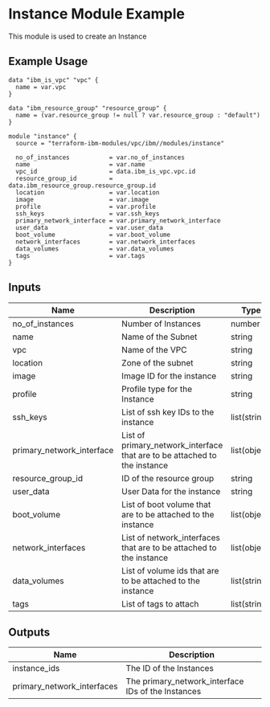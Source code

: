 # Instance Module Example

This module is used to create an Instance

## Example Usage
```
data "ibm_is_vpc" "vpc" {
  name = var.vpc
}

data "ibm_resource_group" "resource_group" {
  name = (var.resource_group != null ? var.resource_group : "default")
}

module "instance" {
  source = "terraform-ibm-modules/vpc/ibm//modules/instance"

  no_of_instances           = var.no_of_instances
  name                      = var.name
  vpc_id                    = data.ibm_is_vpc.vpc.id
  resource_group_id         = data.ibm_resource_group.resource_group.id
  location                  = var.location
  image                     = var.image
  profile                   = var.profile
  ssh_keys                  = var.ssh_keys
  primary_network_interface = var.primary_network_interface
  user_data                 = var.user_data
  boot_volume               = var.boot_volume
  network_interfaces        = var.network_interfaces
  data_volumes              = var.data_volumes
  tags                      = var.tags
}
```

<!-- BEGINNING OF PRE-COMMIT-TERRAFORM DOCS HOOK -->

## Inputs

| Name                              | Description                                           | Type   | Default | Required |
|-----------------------------------|-------------------------------------------------------|--------|---------|----------|
| no\_of\_instances | Number of Instances | number | 1 | no |
| name | Name of the Subnet | string | n/a | yes |
| vpc | Name of the VPC | string | n/a | yes |
| location | Zone of the subnet  | string | n/a | yes |
| image | Image ID for the instance  | string | n/a | yes |
| profile | Profile type for the Instance  | string | n/a | yes |
| ssh\_keys | List of ssh key IDs to the instance  | list(string) | n/a | yes |
| primary\_network\_interface | List of primary_network_interface that are to be attached to the instance  | list(object) | n/a | yes |
| resource\_group\_id | ID of the resource group | string | n/a | no |
| user\_data | User Data for the instance  | string | n/a | no |
| boot\_volume | List of boot volume that are to be attached to the instance| list(object) | n/a | no |
| network\_interfaces | List of network_interfaces that are to be attached to the instance  | list(object) | n/a | no |
| data\_volumes | List of volume ids that are to be attached to the instance  | list(string) | n/a | no |
| tags | List of tags to attach  | list(string) | n/a | no |

## Outputs

| Name | Description |
|------|-------------|
| instance\_ids | The ID of the Instances |
| primary\_network\_interfaces | The primary_network_interface IDs of the Instances |

<!-- END OF PRE-COMMIT-TERRAFORM DOCS HOOK -->